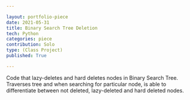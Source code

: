 ```yaml
---

layout: portfolio-piece
date: 2021-05-31
title: Binary Search Tree Deletion
tech: Python
categories: piece
contribution: Solo
type: (Class Project)
published: True

---
```


Code that lazy-deletes and hard deletes nodes in Binary Search Tree. Traverses tree and when searching for particular node, is able to differentiate between not deleted, lazy-deleted and hard deleted nodes. 

